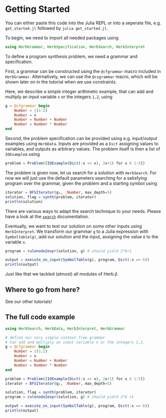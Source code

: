 # Getting Started

You can either paste this code into the Julia REPL or into a seperate file, e.g. `get_started.jl` followed by `julia get_started.jl`.

To begin, we need to import all needed packages using

```julia
using HerbGrammar, HerbSpecification, HerbSearch, HerbInterpret
```

To define a program synthesis problem, we need a grammar and specification. 

First, a grammar can be constructed using the `@cfgrammar` macro included in `HerbGrammar`. Alternatively, we can use the `@csgrammar` macro, which will be shown later on in the tutorial when we use constraints. 

Here, we describe a simple integer arithmetic example, that can add and multiply an input variable `x` or the integers `1,2`, using


```julia
g = @cfgrammar begin
    Number = |(1:2)
    Number = x
    Number = Number + Number
    Number = Number * Number
end
```

Second, the problem specification can be provided using e.g. input/output examples using `HerbData`. Inputs are provided as a `Dict` assigning values to variables, and outputs as arbitrary values. The problem itself is then a list of `IOExample`s using

```julia
problem = Problem([IOExample(Dict(:x => x), 2x+1) for x ∈ 1:5])
```

The problem is given now, let us search for a solution with `HerbSearch`. For now we will just use the default parameters searching for a satisfying program over the grammar, given the problem and a starting symbol using

```julia
iterator = BFSIterator(g₁, :Number, max_depth=5)
solution, flag = synth(problem, iterator)
println(solution)
```

There are various ways to adapt the search technique to your needs. Please have a look at the [`search`](@ref) documentation.

Eventually, we want to test our solution on some other inputs using `HerbInterpret`. We transform our grammar `g` to a Julia expression with `Symboltable(g)`, add our solution and the input, assigning the value `6` to the variable `x`.

```julia
program = rulenode2expr(solution, g) # should yield 2*6+1

output = execute_on_input(SymbolTable(g), program, Dict(:x => 6)) 
println(output)
```

Just like that we tackled (almost) all modules of Herb.jl.

## Where to go from here?

See our other tutorials!

## The full code example

```julia
using HerbSearch, HerbData, HerbInterpret, HerbGrammar

# define our very simple context-free grammar
# Can add and multiply an input variable x or the integers 1,2.
g = @cfgrammar begin
    Number = |(1:2)
    Number = x
    Number = Number + Number
    Number = Number * Number
end

problem = Problem([IOExample(Dict(:x => x), 2x+1) for x ∈ 1:5])
iterator = BFSIterator(g₁, :Number, max_depth=5)

solution, flag = synth(problem, iterator)
program = rulenode2expr(solution, g) # should yield 2*6 +1 

output = execute_on_input(SymbolTable(g), program, Dict(:x => 6)) 
println(output)

```



